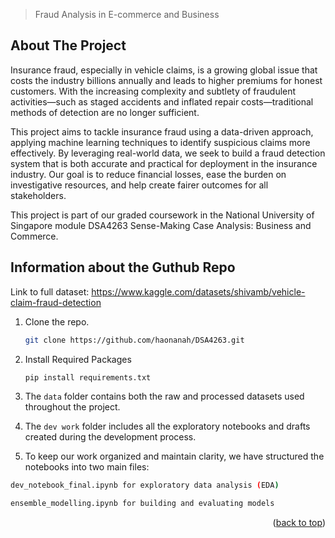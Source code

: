 > Fraud Analysis in E-commerce and Business
<a name="readme-top"></a>

<!-- ABOUT THE PROJECT -->
## About The Project

Insurance fraud, especially in vehicle claims, is a growing global issue that costs the industry billions annually and leads to higher premiums for honest customers. With the increasing complexity and subtlety of fraudulent activities—such as staged accidents and inflated repair costs—traditional methods of detection are no longer sufficient.

This project aims to tackle insurance fraud using a data-driven approach, applying machine learning techniques to identify suspicious claims more effectively. By leveraging real-world data, we seek to build a fraud detection system that is both accurate and practical for deployment in the insurance industry. Our goal is to reduce financial losses, ease the burden on investigative resources, and help create fairer outcomes for all stakeholders.

This project is part of our graded coursework in the National University of Singapore module DSA4263 Sense-Making Case Analysis: Business and Commerce.
 
## Information about the Guthub Repo

Link to full dataset: https://www.kaggle.com/datasets/shivamb/vehicle-claim-fraud-detection

1. Clone the repo.

   ```sh
   git clone https://github.com/haonanah/DSA4263.git
   ``` 
2. Install Required Packages

   ```sh
   pip install requirements.txt
   ```
3. The `data` folder contains both the raw and processed datasets used throughout the project.
4. The `dev work` folder includes all the exploratory notebooks and drafts created during the development process.
5. To keep our work organized and maintain clarity, we have structured the notebooks into two main files:

```sh
dev_notebook_final.ipynb for exploratory data analysis (EDA)
```
```sh
ensemble_modelling.ipynb for building and evaluating models
```


<p align="right">(<a href="#readme-top">back to top</a>)</p>


